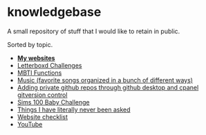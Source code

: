 # knowledgebase

A small repository of stuff that I would like to retain in public. 

Sorted by topic.

- **[My websites](mysites.md)**
- [Letterboxd Challenges](letterboxd.md)
- [MBTI Functions](mbti.md)
- [Music (favorite songs organized in a bunch of different ways)](music.md)
- [Adding private github repos through github desktop and cpanel gitversion control](privgit.md)
- [Sims 100 Baby Challenge](sims100.md)
- [Things I have literally never been asked](faq.md)
- [Website checklist](webcheck.md)
- [YouTube](youtube.md)
